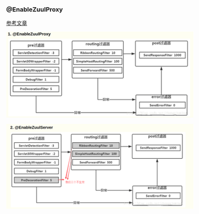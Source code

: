 ### @EnableZuulProxy

[参考文章](https://www.cnblogs.com/c2g5201314/p/12993753.html)


![image](./ZuulProxy.jpg)

![image](./zuulserver.jpg)